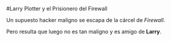 #Larry Plotter y el Prisionero del Firewall

Un supuesto hacker maligno se escapa de la cárcel de *Firewall*.

Pero resulta que luego no es tan maligno y es amigo de **Larry**.
